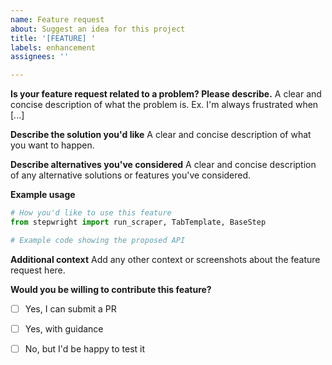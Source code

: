 ```yaml
---
name: Feature request
about: Suggest an idea for this project
title: '[FEATURE] '
labels: enhancement
assignees: ''

---
```


**Is your feature request related to a problem? Please describe.**
A clear and concise description of what the problem is. Ex. I'm always frustrated when [...]

**Describe the solution you'd like**
A clear and concise description of what you want to happen.

**Describe alternatives you've considered**
A clear and concise description of any alternative solutions or features you've considered.

**Example usage**
```python
# How you'd like to use this feature
from stepwright import run_scraper, TabTemplate, BaseStep

# Example code showing the proposed API
```

**Additional context**
Add any other context or screenshots about the feature request here.

**Would you be willing to contribute this feature?**
- [ ] Yes, I can submit a PR
- [ ] Yes, with guidance
- [ ] No, but I'd be happy to test it

